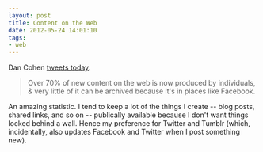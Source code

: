```yaml
---
layout: post
title: Content on the Web
date: 2012-05-24 14:01:10
tags:
- web
---
```


Dan Cohen [tweets today](https://twitter.com/dancohen/status/205670836693250048):

> Over 70% of new content on the web is now produced by individuals, & very little of it can be archived because it's in places like Facebook.

An amazing statistic. I tend to keep a lot of the things I create -- blog posts, shared links, and so on -- publically available because I don't want things locked behind a wall. Hence my preference for Twitter and Tumblr (which, incidentally, also updates Facebook and Twitter when I post something new).
